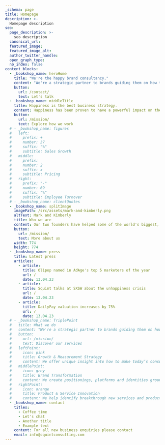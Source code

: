 ```yaml
---
_schema: page
title: Homepage
description: >-
  Homepage description
seo:
  page_description: >-
    seo description
  canonical_url:
  featured_image:
  featured_image_alt:
  author_twitter_handle:
  open_graph_type:
  no_index: false
content_blocks:
  - _bookshop_name: heroHome
    title: "We're the happy brand consultancy."
    content: "We're a strategic partner to brands guiding them on how to tap into today's biggest growth driver: happiness, health and wellbeing. We help clients identify which levers they need to pull to take the next successful step in their journey and keep growing."
    button:
      url: /contact/
      text: Let's talk
  - _bookshop_name: middleTitle
    title: Happiness is the best business strategy.
    content: Happiness has been proven to have a powerful impact on the most important business and enterprise metrics.
    button:
      url: /mission/
      text: Explore how we work
  # - _bookshop_name: figures
  #   left:
  #     prefix: +
  #     number: 37
  #     suffix: "%"
  #     subtitle: Sales Growth
  #   middle:
  #     prefix:
  #     number: 2
  #     suffix: x
  #     subtitle: Pricing
  #   right:
  #     prefix: "-"
  #     number: 69
  #     suffix: "%"
  #     subtitle: Employee Turnover
  # - _bookshop_name: clientQuotes
  - _bookshop_name: splitImage
    imagePath: /src/assets/mark-and-kimberly.png
    altText: Mark and Kimberly
    title: Who we are
    content: Our two founders have helped some of the world's biggest, and fastest growing, brands uncover how to create joy in their products and organizations.
    button:
      url: /mission/
      text: More about us
    width: 774
    height: 774
  - _bookshop_name: press
    title: Latest press
    articles:
      - article:
        title: Olipop named in AdAge's top 5 marketers of the year
        url: /
        date: 13.04.23
      - article:
        title: Squint talks at SXSW about the unhappiness crisis
        url: /
        date: 13.04.23
      - article:
        title: DailyPay valuation increases by 75%
        url: /
        date: 13.04.23
  # - _bookshop_name: TriplePoint
  #   title: What we do
  #   content: "We're a strategic partner to brands guiding them on how to tap into today's biggest growth driver: happiness, health and wellbeing. Our offering is structured around three core services."
  #   button:
  #     url: /mission/
  #     text: Discover our services
  #   leftPoint:
  #     icon: pink
  #     title: Growth & Measurement Strategy
  #     content: We offer unique insight into how to make today’s consumer happy, and how to effectively measure healthy growth.
  #   middlePoint:
  #     icon: grey
  #     title: Brand Transformation
  #     content: We create positionings, platforms and identities grounded in the principles of modern happiness branding.
  #   rightPoint:
  #     icon: orange
  #     title: Product & Service Innovation
  #     content: We help identify breakthrough new services and products that can light up consumers and unlock new opportunities.
  - _bookshop_name: contact
    titles:
      - Coffee time
      - Let's chat
      - Another title
      - Example text
    content: For all new business enquiries please contact
    email: info@squintconsulting.com
---
```

